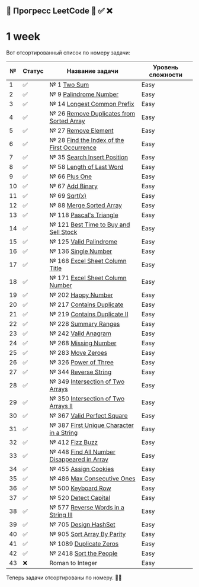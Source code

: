 ## 📌 Прогресс LeetCode 🔄 ✅ ❌

# 1 week

Вот отсортированный список по номеру задачи:

| №  | Статус | Название задачи                                                           | Уровень сложности |
|----|--------|---------------------------------------------------------------------------|-------------------|
| 1  | ✅      | № 1 [Two Sum](src/Java/J1/TwoSumWithMap.java)                             | Easy              |
| 2  | ✅      | № 9  [Palindrome Number](src/Java/j9/Solution.java)                       | Easy              |
| 3  | ✅      | № 14 [Longest Common Prefix](src/Java/J14/Main.java)                      | Easy              |
| 4  | ✅      | № 26 [Remove Duplicates from Sorted Array](src/Java/J26/Main.java)        | Easy              |
| 5  | ✅      | № 27 [Remove Element](src/Java/j27/Solution.java)                         | Easy              |
| 6  | ✅      | № 28 [Find the Index of the First Occurrence](src/Java/J28/Main.java)     | Easy              |
| 7  | ✅      | № 35 [Search Insert Position](src/Java/J35/Main.java)                     | Easy              |
| 8  | ✅      | № 58 [Length of Last Word](src/Java/J58/Solution.java)                    | Easy              |
| 9  | ✅      | № 66 [Plus One](src/Java/J66/Main.java)                                   | Easy              |
| 10 | ✅      | № 67 [Add Binary](src/Java/J67/Solution.java)                             | Easy              |
| 11 | ✅      | № 69 [Sqrt(x)](src/Java/j69/Solution.java)                                | Easy              |
| 12 | ✅      | № 88 [Merge Sorted Array](src/Java/J88/Main.java)                         | Easy              |
| 13 | ✅      | № 118 [Pascal's Triangle](src/Java/J118/Main.java)                        | Easy              |
| 14 | ✅      | № 121 [Best Time to Buy and Sell Stock](src/Java/J121/Main.java)          | Easy              |
| 15 | ✅      | № 125 [Valid Palindrome](src/Java/J125/Main.java)                         | Easy              |
| 16 | ✅      | № 136 [Single Number](src/Java/J136/Main.java)                            | Easy              |
| 17 | ✅      | № 168 [Excel Sheet Column Title](src/Java/j168/Solution.java)             | Easy              |
| 18 | ✅      | № 171 [Excel Sheet Column Number](src/Java/j171/Solution.java)            | Easy              |
| 19 | ✅      | № 202 [Happy Number](src/Java/J202/Solution.java)                         | Easy              |
| 20 | ✅      | № 217 [Contains Duplicate](src/Java/J217/Solution.java)                   | Easy              |
| 21 | ✅      | № 219 [Contains Duplicate II](src/Java/J219/Solution.java)                | Easy              |
| 22 | ✅      | № 228 [Summary Ranges](src/Java/j228/Solution.java)                       | Easy              |
| 23 | ✅      | № 242 [Valid Anagram](src/Java/J242/Main.java)                            | Easy              |
| 24 | ✅      | № 268 [Missing Number](src/Java/j268/Solution.java)                       | Easy              |
| 25 | ✅      | № 283 [Move Zeroes](src/Java/j283/Solution.java)                          | Easy              |
| 26 | ✅      | № 326 [Power of Three](src/Java/j326/Solution.java)                       | Easy              |
| 27 | ✅      | № 344 [Reverse String](src/Java/J344/Main.java)                           | Easy              |
| 28 | ✅      | № 349 [Intersection of Two Arrays](src/Java/J349/Solution.java)           | Easy              |
| 29 | ✅      | № 350 [Intersection of Two Arrays II](src/Java/J350/Main.java)            | Easy              |
| 30 | ✅      | № 367 [Valid Perfect Square](src/Java/j367/Solution.java)                 | Easy              |
| 31 | ✅      | № 387 [First Unique Character in a String](src/Java/J387/Main.java)       | Easy              |
| 32 | ✅      | № 412 [Fizz Buzz](src/Java/j412/Solution.java)                            | Easy              |
| 33 | ✅      | № 448 [Find All Number Disappeared in Array](src/Java/j448/Solution.java) | Easy              |
| 34 | ✅      | № 455 [Assign Cookies](src/Java/j455/Solution.java)                       | Easy              |
| 35 | ✅      | № 486 [Max Consecutive Ones](src/Java/j485/Solution.java)                 | Easy              |
| 36 | ✅      | № 500 [Keyboard Row](src/Java/j500/Solution.java)                         | Easy              |
| 37 | ✅      | № 520 [Detect Capital](src/Java/j520/Solution.java)                       | Easy              |
| 38 | ✅      | № 577 [Reverse Words in a String III](src/Java/J577/Solution.java)        | Easy              |
| 39 | ✅      | № 705 [Design HashSet](src/Java/J705/MyHashSet.java)                      | Easy              |
| 40 | ✅      | № 905 [Sort Array By Parity](src/Java/j905/Solution.java)                 | Easy              |
| 41 | ✅      | № 1089 [Duplicate Zeros](src/Java/j1089/Solution.java)                    | Easy              |
| 42 | ✅      | № 2418 [Sort the People](src/Java/j2418/Solution.java)                    | Easy              |
| 43 | ❌      | Roman to Integer                                                          | Easy              |

Теперь задачи отсортированы по номеру. 💪✅